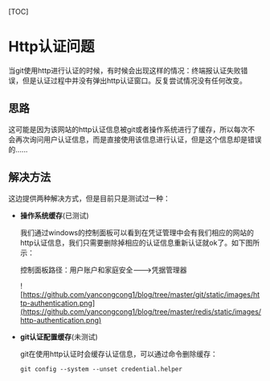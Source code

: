 [TOC]

# Http认证问题

当git使用http进行认证的时候，有时候会出现这样的情况：终端报认证失败错误，但是认证过程中并没有弹出http认证窗口。反复尝试情况没有任何改变。



## 思路

这可能是因为该网站的http认证信息被git或者操作系统进行了缓存，所以每次不会再次询问用户认证信息，而是直接使用该信息进行认证，但是这个信息却是错误的......



## 解决方法

这边提供两种解决方式，但是目前只是测试过一种：

- **操作系统缓存**(已测试)

  我们通过windows的控制面板可以看到在凭证管理中会有我们相应的网站的http认证信息，我们只需要删除掉相应的认证信息重新认证就ok了。如下图所示：

  控制面板路径：用户账户和家庭安全--->凭据管理器

  ![https://github.com/yancongcong1/blog/tree/master/git/static/images/http-authentication.png](https://github.com/yancongcong1/blog/tree/master/redis/static/images/http-authentication.png)

- **git认证配置缓存**(未测试)

  git在使用http认证时会缓存认证信息，可以通过命令删除缓存：

  ```
  git config --system --unset credential.helper
  ```